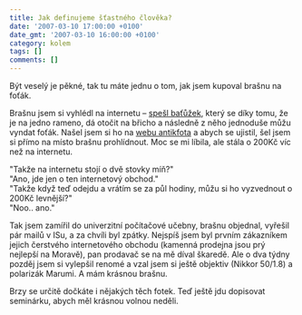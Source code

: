 ```yaml
---
title: Jak definujeme šťastného člověka?
date: '2007-03-10 17:00:00 +0100'
date_gmt: '2007-03-10 16:00:00 +0100'
category: kolem
tags: []
comments: []
---
```

<p>Být veselý je pěkné, tak tu máte jednu o tom, jak jsem kupoval brašnu na foťák.</p>
<p>Brašnu jsem si vyhlédl na internetu &ndash; <a href="http://www.lowepro.com/Products/Sling_Bags/Designed_for_Digital/SlingShot_200_AW.aspx">spešl baťůžek</a>, který se díky tomu, že je na jedno rameno, dá otočit na břicho a následně z něho jednoduše můžu vyndat foťák. Našel jsem si ho na <a href="http://www.afoto.cz">webu antikfota</a> a abych se ujistil, šel jsem si přímo na místo brašnu prohlídnout. Moc se mi líbila, ale stála o 200Kč víc než na internetu.</p>
<p class="odsazeny">"Takže na internetu stojí o dvě stovky míň?"<br>"Ano, jde jen o ten internetový obchod."<br>"Takže když teď odejdu a vrátím se za půl hodiny, můžu si ho vyzvednout o 200Kč levnější?"<br>"Noo.. ano."</p>
<p>Tak jsem zamířil do univerzitní počítačové učebny, brašnu objednal, vyřešil pár mailů v ISu, a za chvíli byl zpátky. Nejspíš jsem byl prvním zákazníkem jejich čerstvého internetového obchodu (kamenná prodejna jsou prý nejlepší na Moravě), pan prodavač se na mě díval škaredě. Ale o dva týdny pozděj jsem si vylepšil renomé a vzal jsem si ještě objektiv (Nikkor 50/1.8) a polarizák Marumi. A mám krásnou brašnu.</p>
<p>Brzy se určitě dočkáte i nějakých těch fotek. Teď ještě jdu dopisovat seminárku, abych měl krásnou volnou neděli.</p>

